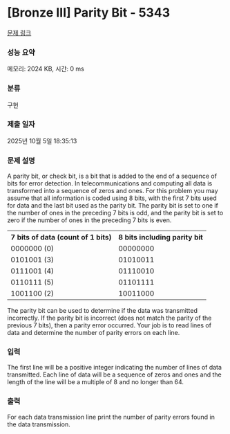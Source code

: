 # [Bronze III] Parity Bit - 5343 

[문제 링크](https://www.acmicpc.net/problem/5343) 

### 성능 요약

메모리: 2024 KB, 시간: 0 ms

### 분류

구현

### 제출 일자

2025년 10월 5일 18:35:13

### 문제 설명

<p>A parity bit, or check bit, is a bit that is added to the end of a sequence of bits for error detection. In telecommunications and computing all data is transformed into a sequence of zeros and ones. For this problem you may assume that all information is coded using 8 bits, with the first 7 bits used for data and the last bit used as the parity bit. The parity bit is set to one if the number of ones in the preceding 7 bits is odd, and the parity bit is set to zero if the number of ones in the preceding 7 bits is even.</p>

<table class="table table-bordered table-center-50">
	<tbody>
		<tr>
			<th>7 bits of data (count of 1 bits)</th>
			<th>8 bits including parity bit</th>
		</tr>
		<tr>
			<td>0000000 (0)</td>
			<td>00000000</td>
		</tr>
		<tr>
			<td>0101001 (3)</td>
			<td>01010011</td>
		</tr>
		<tr>
			<td>0111001 (4)</td>
			<td>01110010</td>
		</tr>
		<tr>
			<td>0110111 (5)</td>
			<td>01101111</td>
		</tr>
		<tr>
			<td>1001100 (2)</td>
			<td>10011000</td>
		</tr>
	</tbody>
</table>

<p>The parity bit can be used to determine if the data was transmitted incorrectly. If the parity bit is incorrect (does not match the parity of the previous 7 bits), then a parity error occurred. Your job is to read lines of data and determine the number of parity errors on each line.</p>

### 입력 

 <p>The first line will be a positive integer indicating the number of lines of data transmitted. Each line of data will be a sequence of zeros and ones and the length of the line will be a multiple of 8 and no longer than 64.</p>

### 출력 

 <p>For each data transmission line print the number of parity errors found in the data transmission.</p>

